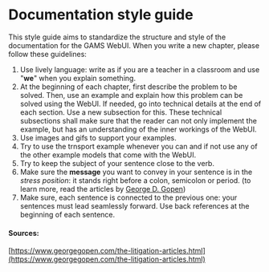 # Documentation style guide
This style guide aims to standardize the structure and style of the documentation for the GAMS WebUI. When you write a new chapter, please follow these guidelines:

1. Use lively language: write as if you are a teacher in a classroom and use "**we**" when you explain something.
1. At the beginning of each chapter, first describe the problem to be solved. Then, use an example and explain how this problem can be solved using the WebUI. If needed, go into technical details at the end of each section. Use a new subsection for this. These technical subsections shall make sure that the reader can not only implement the example, but has an understanding of the inner workings of the WebUI.
1. Use images and gifs to support your examples.
1. Try to use the trnsport example whenever you can and if not use any of the other example models that come with the WebUI. 
1. Try to keep the subject of your sentence close to the verb.
1. Make sure the **message** you want to convey in your sentence is in the *stress position*: it stands right before a colon, semicolon or period. (to learn more, read the articles by [George D. Gopen](https://www.georgegopen.com/the-litigation-articles.html))
1. Make sure, each sentence is connected to the previous one: your sentences must lead seamlessly forward. Use back references at the beginning of each sentence.



#### Sources:
[https://www.georgegopen.com/the-litigation-articles.html](https://www.georgegopen.com/the-litigation-articles.html)

